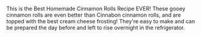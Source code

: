 This is the Best Homemade Cinnamon Rolls Recipe EVER! These gooey cinnamon rolls are even better than Cinnabon cinnamon rolls, and are topped with the best cream cheese frosting! They're easy to make and can be prepared the day before and left to rise overnight in the refrigerator. 
